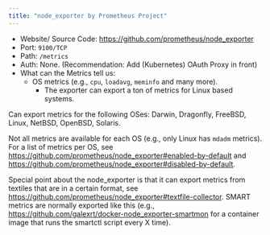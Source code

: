 ```yaml
---
title: "node_exporter by Prometheus Project"
---
```


* Website/ Source Code: https://github.com/prometheus/node_exporter
* Port: `9100/TCP`
* Path: `/metrics`
* Auth: None. (Recommendation: Add (Kubernetes) OAuth Proxy in front)
* What can the Metrics tell us:
    * OS metrics (e.g., `cpu`, `loadavg`, `meminfo` and many more).
        * The exporter can export a ton of metrics for Linux based systems.

Can export metrics for the following OSes: Darwin, Dragonfly, FreeBSD, Linux, NetBSD, OpenBSD, Solaris.

Not all metrics are available for each OS (e.g., only Linux has `mdadm` metrics).
For a list of metrics per OS, see https://github.com/prometheus/node_exporter#enabled-by-default and https://github.com/prometheus/node_exporter#disabled-by-default.

Special point about the node_exporter is that it can export metrics from textiles that are in a certain format, see https://github.com/prometheus/node_exporter#textfile-collector.
SMART metrics are normally exported like this (e.g., https://github.com/galexrt/docker-node_exporter-smartmon for a container image that runs the smartctl script every X time).

